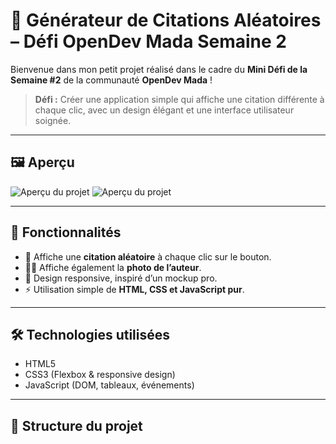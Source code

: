 # 🎯 Générateur de Citations Aléatoires – Défi OpenDev Mada Semaine 2

Bienvenue dans mon petit projet réalisé dans le cadre du **Mini Défi de la Semaine #2** de la communauté **OpenDev Mada** !

> **Défi :** Créer une application simple qui affiche une citation différente à chaque clic, avec un design élégant et une interface utilisateur soignée.

---

## 🖼️ Aperçu

![Aperçu du projet](.captures/desktop.PNG)
![Aperçu du projet](.captures/mobile.PNG)

---

## 🚀 Fonctionnalités

- 💬 Affiche une **citation aléatoire** à chaque clic sur le bouton.
- 🧑‍🎨 Affiche également la **photo de l’auteur**.
- 🎨 Design responsive, inspiré d’un mockup pro.
- ⚡ Utilisation simple de **HTML, CSS et JavaScript pur**.

---

## 🛠️ Technologies utilisées

- HTML5
- CSS3 (Flexbox & responsive design)
- JavaScript (DOM, tableaux, événements)

---

## 📁 Structure du projet

